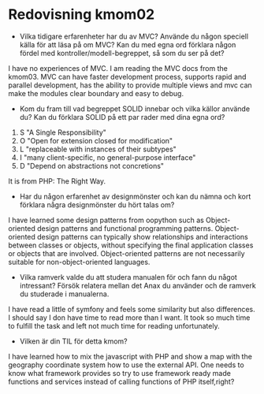 ---
---
Redovisning kmom02
=========================
- Vilka tidigare erfarenheter har du av MVC? Använde du någon speciell källa för att läsa på om MVC? Kan du med egna ord förklara någon fördel med kontroller/modell-begreppet, så som du ser på det?

I have no experiences of MVC. I am reading the MVC docs from the kmom03. MVC can have faster development process, supports rapid and parallel development, has the ability to provide multiple views and mvc can make the modules clear boundary and easy to debug.

- Kom du fram till vad begreppet SOLID innebar och vilka källor använde du? Kan du förklara SOLID på ett par rader med dina egna ord?

1. S  "A Single Responsibility"
2. O "Open for extension closed for modification"
3. L "replaceable with instances of their subtypes"
4. I "many client-specific, no general-purpose interface"
5. D "Depend on abstractions not concretions"

It is from PHP: The Right Way.

- Har du någon erfarenhet av designmönster och kan du nämna och kort förklara några designmönster du hört talas om?

I have learned some design patterns from oopython such as Object-oriented design patterns and functional programming patterns. Object-oriented design patterns can typically show relationships and interactions between classes or objects, without specifying the final application classes or objects that are involved. Object-oriented patterns are not necessarily suitable for non-object-oriented languages.

- Vilka ramverk valde du att studera manualen för och fann du något intressant? Försök relatera mellan det Anax du använder och de ramverk du studerade i manualerna.

I have read a little of symfony and feels some similarity but also differences. I should say I don have time to read more than I want. It took so much time to fulfill the task and left not much time for reading unfortunately.

- Vilken är din TIL för detta kmom?

I have learned how to mix the javascript with PHP and show a map with the geography coordinate system how to use the external API. One needs to know what framework provides so try to use framework ready made functions and services instead of calling functions of PHP itself,right?
